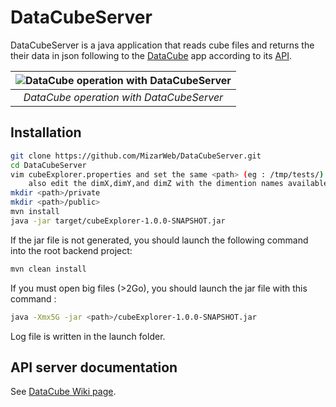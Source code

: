 # DataCubeServer

DataCubeServer is a java application that reads cube files and returns the their data in json following to the [DataCube](https://github.com/MizarWeb/DataCube) app according to its [API](https://github.com/MizarWeb/DataCube/blob/master/SERVER/README.md).

| ![DataCube operation with DataCubeServer](https://github.com/MizarWeb/DataCube/wiki/images/DatacubeServer_en.png)| 
|:--:| 
|  _DataCube operation with DataCubeServer_ |

## Installation 

```bash
git clone https://github.com/MizarWeb/DataCubeServer.git
cd DataCubeServer
vim cubeExplorer.properties and set the same <path> (eg : /tmp/tests/) for workspace and workspace_cube
	also edit the dimX,dimY,and dimZ with the dimention names available in your cubes.
mkdir <path>/private
mkdir <path>/public>
mvn install
java -jar target/cubeExplorer-1.0.0-SNAPSHOT.jar
```

If the jar file is not generated, you should launch the following command into the root backend project:

```bash
mvn clean install
```
If you must open big files (>2Go), you should launch the jar file with this command : 

```bash
java -Xmx5G -jar <path>/cubeExplorer-1.0.0-SNAPSHOT.jar
```
 Log file is written in the launch folder.
 
## API server documentation

See [DataCube Wiki page](https://github.com/MizarWeb/DataCube/wiki/API-server-documentation).
